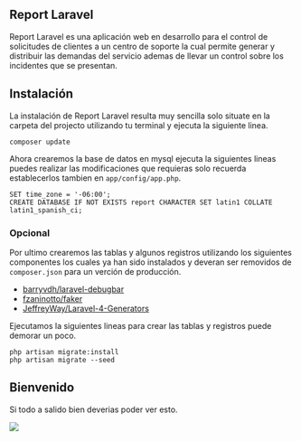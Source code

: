 ## Report Laravel

Report Laravel es una aplicación web en desarrollo para el control de solicitudes de clientes a un centro de soporte la cual permite generar y distribuir las demandas del servicio ademas de llevar un control sobre los incidentes que se presentan.

## Instalación

La instalación de Report Laravel resulta muy sencilla solo situate en la carpeta del projecto utilizando tu terminal y ejecuta la siguiente linea.

	composer update

Ahora crearemos la base de datos en mysql ejecuta la siguientes lineas puedes realizar las modificaciones que requieras solo recuerda establecerlos tambien en `app/config/app.php`.

	SET time_zone = '-06:00';
	CREATE DATABASE IF NOT EXISTS report CHARACTER SET latin1 COLLATE latin1_spanish_ci;

### Opcional

Por ultimo crearemos las tablas y algunos registros utilizando los siguientes componentes los cuales ya han sido instalados y deveran ser removidos de `composer.json` para un verción de producción.

 - [barryvdh/laravel-debugbar](https://github.com/barryvdh/laravel-debugbar)
 - [fzaninotto/faker](https://github.com/fzaninotto/faker)
 - [JeffreyWay/Laravel-4-Generators](https://github.com/JeffreyWay/Laravel-4-Generators)

Ejecutamos la siguientes lineas para crear las tablas y registros puede demorar un poco.

	php artisan migrate:install
	php artisan migrate --seed

## Bienvenido

Si todo a salido bien deverias poder ver esto.

<img src="https://raw.githubusercontent.com/global-developers/report-laravel/master/public/img/welcome.png"/>